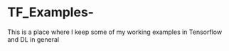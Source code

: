 # TF_Examples-
This is a place where I keep some of my working examples in Tensorflow and DL in general 
